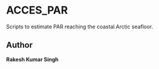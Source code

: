 # ACCES_PAR
Scripts to estimate PAR reaching the coastal Arctic seafloor.




## Author
**Rakesh Kumar Singh**
